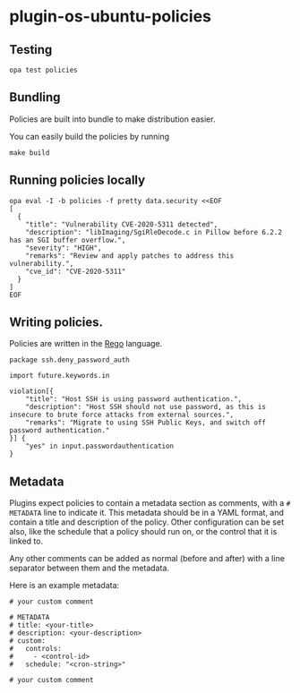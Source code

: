 # plugin-os-ubuntu-policies

## Testing


```shell
opa test policies
```

## Bundling

Policies are built into bundle to make distribution easier. 

You can easily build the policies by running 
```shell
make build
```

## Running policies locally

```shell
opa eval -I -b policies -f pretty data.security <<EOF 
[
  {
    "title": "Vulnerability CVE-2020-5311 detected",
    "description": "libImaging/SgiRleDecode.c in Pillow before 6.2.2 has an SGI buffer overflow.",
    "severity": "HIGH",
    "remarks": "Review and apply patches to address this vulnerability.",
    "cve_id": "CVE-2020-5311"
  }
]
EOF
```

## Writing policies.

Policies are written in the [Rego](https://www.openpolicyagent.org/docs/latest/policy-language/) language.

```rego
package ssh.deny_password_auth

import future.keywords.in

violation[{
    "title": "Host SSH is using password authentication.",
    "description": "Host SSH should not use password, as this is insecure to brute force attacks from external sources.",
    "remarks": "Migrate to using SSH Public Keys, and switch off password authentication."
}] {
	"yes" in input.passwordauthentication
}
```

## Metadata

Plugins expect policies to contain a metadata section as comments, with a `# METADATA` line to indicate it. This metadata should be in a YAML format, and contain a title and description of the policy. Other configuration can be set also, like the schedule that a policy should run on, or the control that it is linked to.

Any other comments can be added as normal (before and after) with a line separator between them and the metadata.

Here is an example metadata:
```opa
# your custom comment

# METADATA
# title: <your-title>
# description: <your-description>
# custom:
#   controls:
#     - <control-id>
#   schedule: "<cron-string>"

# your custom comment
```